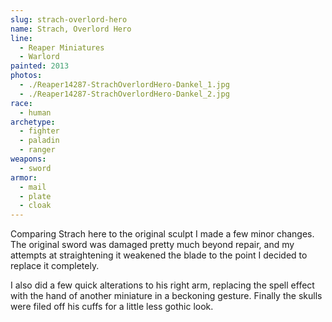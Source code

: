 ```yaml
---
slug: strach-overlord-hero
name: Strach, Overlord Hero
line:
  - Reaper Miniatures
  - Warlord
painted: 2013
photos:
  - ./Reaper14287-StrachOverlordHero-Dankel_1.jpg
  - ./Reaper14287-StrachOverlordHero-Dankel_2.jpg
race:
  - human
archetype:
  - fighter
  - paladin
  - ranger
weapons:
  - sword
armor:
  - mail
  - plate
  - cloak
---
```


Comparing Strach here to the original sculpt I made a few minor changes. The original sword was damaged pretty much beyond repair, and my attempts at straightening it weakened the blade to the point I decided to replace it completely.

I also did a few quick alterations to his right arm, replacing the spell effect with the hand of another miniature in a beckoning gesture. Finally the skulls were filed off his cuffs for a little less gothic look.
